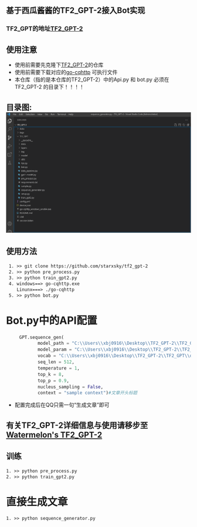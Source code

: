 ## 基于西瓜酱酱的TF2_GPT-2接入Bot实现
### TF2_GPT的地址[TF2_GPT-2](https://github.com/starxsky/tf2_gpt-2)
## 使用注意
  - 使用前需要先克隆下[TF2_GPT-2](https://github.com/starxsky/tf2_gpt-2)的仓库
  - 使用前需要下载对应的[go-cqhttp](https://github.com/Mrs4s/go-cqhttp/releases) 可执行文件
  - 本仓库（指的是本仓库的TF2_GPT-2）中的Api.py  和  bot.py  必须在 TF2_GPT-2 的目录下！！！！
   ## 目录图:![image](https://github.com/FloatTech/AI-Bot/blob/main/TF2_GPT-2/%E6%8D%95%E8%8E%B7.PNG)
## 使用方法
     
     1. >> git clone https://github.com/starxsky/tf2_gpt-2
     2. >> python pre_process.py
     3. >> python train_gpt2.py
     4. windows==> go-cqhttp.exe
        Linunx===> ./go-cqhttp
     5. >> python bot.py

# Bot.py中的API配置
```python
     GPT.sequence_gen(
            model_path = "C:\\Users\\xbj0916\\Desktop\\TF2_GPT-2\\TF2_GPT\\model\\",#只有运行完pre_process.py&train_gpt2.py才能看到
            model_param = "C:\\Users\\xbj0916\\Desktop\\TF2_GPT-2\\TF2_GPT\\model\\model_par.json",#只有运行完pre_process.py&train_gpt2.py才能看到
            vocab = "C:\\Users\\xbj0916\\Desktop\\TF2_GPT-2\\TF2_GPT\\data\\bpe_model.model",#只有运行完pre_process.py&train_gpt2.py才能看到
            seq_len = 512,
            temperature = 1,
            top_k = 8,
            top_p = 0.9,
            nucleus_sampling = False, 
            context = "sample context")#文章开头标题
```
- 配置完成后在QQ只需一句“生成文章”即可
## 有关TF2_GPT-2详细信息与使用请移步至[Watermelon's TF2_GPT-2](https://github.com/starxsky/tf2_gpt-2)

## 训练
    1. >> python pre_process.py
    2. >> python train_gpt2.py
# 直接生成文章
    1. >> python sequence_generator.py
    


